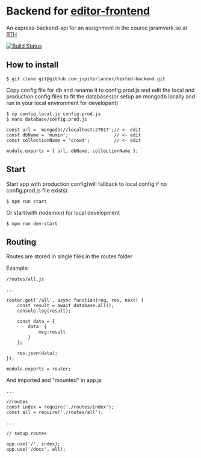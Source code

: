 # Backend for [editor-frontend](https://github.com/jupiterlander/texted-frontend)
An express-backend-api for an assignment in the course jsramverk.se at [BTH](https://www.bth.se/)

[![Build Status](https://app.travis-ci.com/jupiterlander/texted-backend.svg?branch=main)](https://app.travis-ci.com/jupiterlander/texted-backend)

## How to install

```
$ git clone git@github.com:jupiterlander/texted-backend.git
```

Copy config file for db and rename it to config.prod.js and 
edit the local and production config files to fit the databases(or setup an mongodb locally and run in your local environment for developent)
```
$ cp config.local.js config.prod.js
$ nano database/config.prod.js
```
```
const url = 'mongodb://localhost:27017';// <- edit
const dbName = 'mumin';                 // <- edit
const collectionName = 'crowd';         // <- edit

module.exports = { url, dbName, collectionName };

```

## Start
Start app with production config(will fallback to local config if no config.prod.js file exists)
```
$ npm run start
```
Or start(with nodemon) for local development
```
$ npm run dev-start
```



## Routing

Routes are stored in single files in the routes folder

Example:
```
/routes/all.js
```
````
...

router.get('/all', async function(req, res, next) {
    const result = await database.all();
    console.log(result);

    const data = {
        data: {
            msg:result
        }
    };

    res.json(data);
});

module.exports = router;
````

And imported and "mounted" in app.js
```
...

//routes
const index = require('./routes/index');
const all = require('./routes/all');

...

// setup routes

app.use('/', index);
app.use('/docs', all);


```